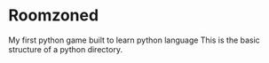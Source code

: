 # Roomzoned
My first python game built to learn python language
This is the basic structure of a python directory.